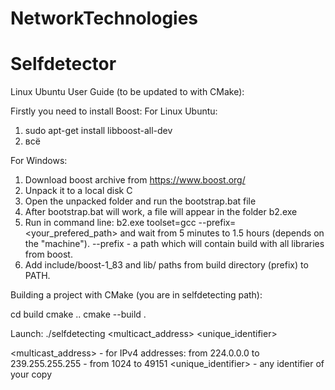 # NetworkTechnologies
# Selfdetector

Linux Ubuntu User Guide (to be updated to with CMake):

Firstly you need to install Boost:
For Linux Ubuntu:
1) sudo apt-get install libboost-all-dev
2) всё

For Windows:
1) Download boost archive from https://www.boost.org/
2) Unpack it to a local disk C
3) Open the unpacked folder and run the bootstrap.bat file
4) After bootstrap.bat will work, a file will appear in the folder b2.exe
5) Run in command line: b2.exe toolset=gcc --prefix=<your_prefered_path> and wait from 5 minutes to 1.5 hours (depends on the "machine"). --prefix - a path which will contain build with all libraries from boost.
6) Add include/boost-1_83 and lib/ paths from build directory (prefix) to PATH.


Building a project with CMake (you are in selfdetecting path):

cd build
cmake ..
cmake --build .

Launch: 
./selfdetecting <multicact_address> <port> <unique_identifier>

<multicast_address> - for IPv4 addresses: from 224.0.0.0 to 239.255.255.255
<port>              - from 1024 to 49151
<unique_identifier> - any identifier of your copy